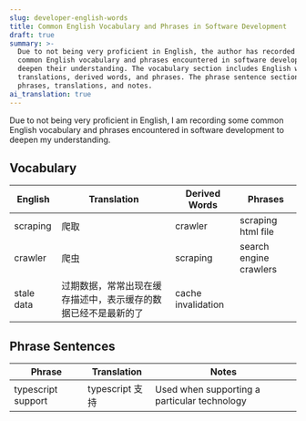 ```yaml
---
slug: developer-english-words
title: Common English Vocabulary and Phrases in Software Development
draft: true
summary: >-
  Due to not being very proficient in English, the author has recorded some
  common English vocabulary and phrases encountered in software development to
  deepen their understanding. The vocabulary section includes English words,
  translations, derived words, and phrases. The phrase sentence section includes
  phrases, translations, and notes.
ai_translation: true
---
```


Due to not being very proficient in English, I am recording some common English vocabulary and phrases encountered in software development to deepen my understanding.

<!--truncate-->

## Vocabulary

| English     | Translation                                                                | Derived Words       | Phrases                      |
| ----------  | -------------------------------------------------------------------------- | ------------------  | ---------------------------- |
| scraping    | 爬取                                                                         | crawler             | scraping html file           |
| crawler     | 爬虫                                                                         | scraping            | search engine crawlers       |
| stale data  | 过期数据，常常出现在缓存描述中，表示缓存的数据已经不是最新的了  | cache invalidation |                               |

## Phrase Sentences

| Phrase                      | Translation             | Notes                       |
| ------------------          | ---------------------   | ---------------------------- |
| typescript support | typescript 支持 | Used when supporting a particular technology |
